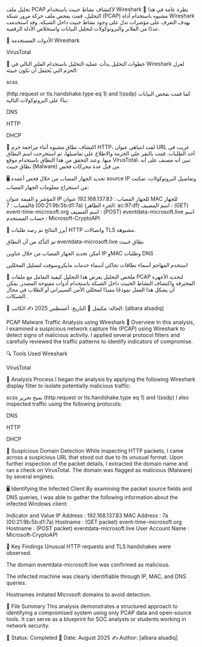 تحليل ملف PCAP لاكتشاف نشاط خبيث باستخدام Wireshark
🧪 نظرة عامة
في هذا التحليل، قمت بفحص ملف حركة مرور شبكة (PCAP) مشبوه باستخدام أداة Wireshark بهدف التعرف على مؤشرات تدل على وجود نشاط خبيث داخل الشبكة. وقد استخدمت عددًا من الفلاتر والبروتوكولات لتحليل البيانات واستخلاص الأدلة الرقمية.

🔧 الأدوات المستخدمة
Wireshark

VirusTotal

🧵 خطوات التحليل
بدأت عملية التحليل باستخدام الفلتر التالي في Wireshark لعزل الحزم التي يُحتمل أن تكون خبيثة:

scss

(http.request or tls.handshake.type eq 1) and !(ssdp)
كما قمت بفحص البيانات بناءً على البروتوكولات التالية:

DNS

HTTP

DHCP

🔎 اكتشاف نطاق مشبوه
أثناء مراجعة حزم HTTP، لفت انتباهي عنوان URL غريب في أحد الطلبات. قمت بالنقر على الحزمة والاطلاع على تفاصيلها، ثم استخرجت اسم النطاق منها. وعند التحقق من هذا النطاق باستخدام موقع VirusTotal، تبين أنه مصنف على أنه نطاق خبيث (Malware) من قبل عدة محركات فحص.

🖥️ تحديد الجهاز المصاب
من خلال فحص أعمدة source IP وتفاصيل البروتوكولات، تمكنت من استخراج معلومات الجهاز المصاب:

المؤشر و القيمة
عنوان IP للجهاز المصاب	: 192.168.137.83
عنوان MAC للجهاز المصاب : 	7a (00:21:9b:5b:d1:7a) (الجزء الظاهر: ac:97:df)
اسم المضيف : (GET)	event-time-microsoft.org
اسم المضيف : (POST)	eventdata-microsoft.live
اسم حساب المستخدم	: Microsoft-CryptoAPI

📌 أبرز النتائج
تم رصد طلبات HTTP واتصالات TLS مشبوهة.

تم التأكد من أن النطاق eventdata-microsoft.live نطاق خبيث

أمكن تحديد الجهاز المصاب من خلال عناوين IP وMAC وطلبات DNS

استخدم المهاجم أسماء نطاقات تحاكي أسماء خدمات مايكروسوفت لتضليل المحللين

📁 ملخص التحليل
يعرض هذا التحليل كيفية التعامل مع ملفات PCAP لتحديد الأجهزة المخترقة واكتشاف النشاط الخبيث داخل الشبكة باستخدام أدوات مفتوحة المصدر. يمكن أن يشكل هذا العمل نموذجًا مفيدًا لمحللي الأمن السيبراني أو الطلاب في مجال الشبكات.

📂 الحالة: مكتمل
📅 التاريخ: أغسطس 2025
✍️ الكاتب: [albara alsadiq]






PCAP Malware Traffic Analysis using Wireshark
🧪 Overview
In this analysis, I examined a suspicious network capture file (PCAP) using Wireshark to detect signs of malicious activity. I applied several protocol filters and carefully reviewed the traffic patterns to identify indicators of compromise.

🔍 Tools Used
Wireshark

VirusTotal

🧵 Analysis Process
I began the analysis by applying the following Wireshark display filter to isolate potentially malicious traffic:

scss
نسخ
تحرير
(http.request or tls.handshake.type eq 1) and !(ssdp)
I also inspected traffic using the following protocols:

DNS

HTTP

DHCP

🔎 Suspicious Domain Detection
While inspecting HTTP packets, I came across a suspicious URL that stood out due to its unusual format. Upon further inspection of the packet details, I extracted the domain name and ran a check on VirusTotal. The domain was flagged as malicious (Malware) by several engines.

🖥️ Identifying the Infected Client
By examining the packet source fields and DNS queries, I was able to gather the following information about the infected Windows client:

Indicator and	Value
IP Address :	192.168.137.83
MAC Address	: 7a (00:21:9b:5b:d1:7a)
Hostname : (GET packet)	event-time-microsoft.org
Hostname : (POST packet)	eventdata-microsoft.live
User Account Name	: Microsoft-CryptoAPI

📌 Key Findings
Unusual HTTP requests and TLS handshakes were observed.

The domain eventdata-microsoft.live was confirmed as malicious.

The infected machine was clearly identifiable through IP, MAC, and DNS queries.

Hostnames imitated Microsoft domains to avoid detection.

📁 File Summary
This analysis demonstrates a structured approach to identifying a compromised system using only PCAP data and open-source tools. It can serve as a blueprint for SOC analysts or students working in network security.

📂 Status: Completed
📅 Date: August 2025
✍️ Author: [albara alsadiq]




